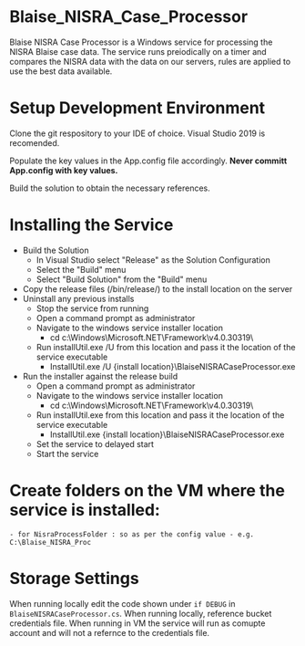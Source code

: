 # Blaise_NISRA_Case_Processor

Blaise NISRA Case Processor is a Windows service for processing the NISRA Blaise case data. The service runs preiodically on a timer and compares the NISRA data with the data on our servers, rules are applied to use the best data available.

# Setup Development Environment

Clone the git respository to your IDE of choice. Visual Studio 2019 is recomended.

Populate the key values in the App.config file accordingly. **Never committ App.config with key values.**

Build the solution to obtain the necessary references.

# Installing the Service

  - Build the Solution
    - In Visual Studio select "Release" as the Solution Configuration
    - Select the "Build" menu
    - Select "Build Solution" from the "Build" menu
  - Copy the release files (/bin/release/) to the install location on the server
  - Uninstall any previous installs
    - Stop the service from running
    - Open a command prompt as administrator
    - Navigate to the windows service installer location
      - cd c:\Windows\Microsoft.NET\Framework\v4.0.30319\
    - Run installUtil.exe /U from this location and pass it the location of the service executable
      - InstallUtil.exe /U {install location}\BlaiseNISRACaseProcessor.exe
  - Run the installer against the release build
    - Open a command prompt as administrator
    - Navigate to the windows service installer location
      - cd c:\Windows\Microsoft.NET\Framework\v4.0.30319\
    - Run installUtil.exe from this location and pass it the location of the service executable
      - InstallUtil.exe {install location}\BlaiseNISRACaseProcessor.exe
    - Set the service to delayed start
    - Start the service

# Create folders on the VM where the service is installed:

    - for NisraProcessFolder : so as per the config value - e.g. C:\Blaise_NISRA_Proc

# Storage Settings

When running locally edit the code shown under `if DEBUG` in `BlaiseNISRACaseProcessor.cs`. When running locally, reference bucket credentials file. When running in VM the service will run as comupte account and will not a refernce to the credentials file.
  
    
    
